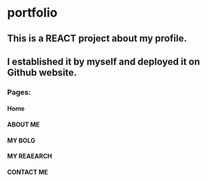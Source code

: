 # portfolio
## This is a REACT project about my profile. 
## I established it by myself and deployed it on Github website.
### Pages:
#### Home
#### ABOUT ME
#### MY BOLG
#### MY REAEARCH
#### CONTACT ME
